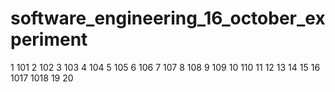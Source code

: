 # software_engineering_16_october_experiment
1 101
2 102
3 103
4 104
5 105
6 106
7 107
8 108
9 109
10 110
11
12
13
14
15
16
1017
1018
19
20
